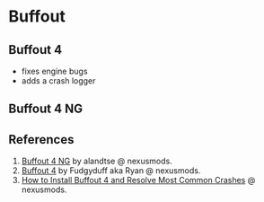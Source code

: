 # Buffout

## Buffout 4

- fixes engine bugs
- adds a crash logger

## Buffout 4 NG

## References

1. [Buffout 4 NG](https://www.nexusmods.com/fallout4/mods/64880) by alandtse @ nexusmods.
2. [Buffout 4](https://www.nexusmods.com/fallout4/mods/47359) by Fudgyduff aka Ryan @ nexusmods.
3. [How to Install Buffout 4 and Resolve Most Common Crashes](https://www.nexusmods.com/fallout4/articles/3115) @ nexusmods.
